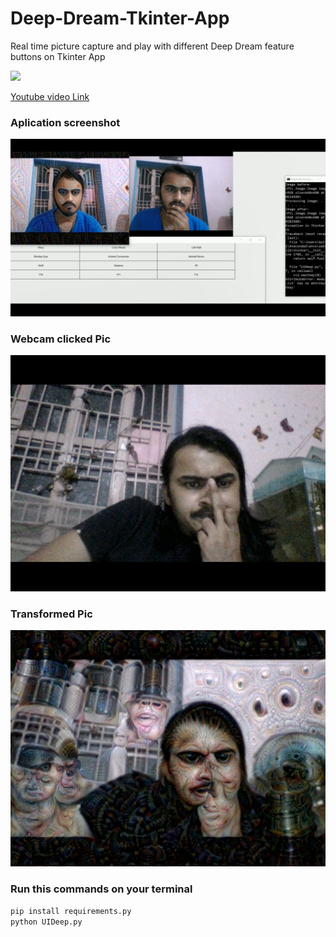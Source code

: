 # Deep-Dream-Tkinter-App

Real time picture capture and play with different Deep Dream feature buttons on Tkinter App


<img src="https://img.icons8.com/plasticine/100/000000/youtube.png"/>

[Youtube video Link](https://www.youtube.com/watch?v=E3L-Fo1770U)


### Aplication screenshot

<img src="https://github.com/Boltuzamaki/Deep-Dream-Tkinter-App/blob/master/Pic/Screenshot%20(6594).png" />

### Webcam clicked Pic

<img src="https://github.com/Boltuzamaki/Deep-Dream-Tkinter-App/blob/master/Pic/image.jpg" />

### Transformed Pic

<img src="https://github.com/Boltuzamaki/Deep-Dream-Tkinter-App/blob/master/Pic/transformed.png" />

### Run this commands on your terminal

```sh
pip install requirements.py
python UIDeep.py
```
